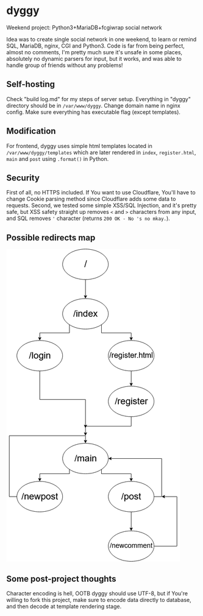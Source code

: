 # dyggy
Weekend project: Python3+MariaDB+fcgiwrap social network

Idea was to create single social network in one weekend, to learn or remind SQL, MariaDB, nginx, CGI and Python3. Code is far from being perfect, almost no comments, I'm pretty much sure it's unsafe in some places, absolutely no dynamic parsers for input, but it works, and was able to handle group of friends without any problems!

## Self-hosting
Check "build log.md" for my steps of server setup. Everything in "dyggy" directory should be in `/var/www/dyggy`. Change domain name in nginx config. Make sure everything has executable flag (except templates).

## Modification
For frontend, dyggy uses simple html templates located in `/var/www/dyggy/templates` which are later rendered in `index`, `register.html`, `main` and `post` using `.format()` in Python.

## Security
First of all, no HTTPS included. If You want to use Cloudflare, You'll have to change Cookie parsing method since Cloudflare adds some data to requests. Second, we tested some simple XSS/SQL Injection, and it's pretty safe, but XSS safety straight up removes `<` and `>` characters from any input, and SQL removes `'` character (returns `200 OK - No 's no mkay.`).

## Possible redirects map
![Map](/redirects.png)

## Some post-project thoughts
Character encoding is hell, OOTB dyggy should use UTF-8, but if You're willing to fork this project, make sure to encode data directly to database, and then decode at template rendering stage.
